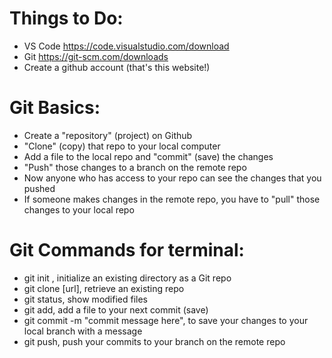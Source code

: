 # Things to Do:
- VS Code  https://code.visualstudio.com/download
- Git  https://git-scm.com/downloads
- Create a github account  (that's this website!)

# Git Basics:
- Create a "repository" (project) on Github
- "Clone" (copy) that repo to your local computer
- Add a file to the local repo and "commit" (save) the changes
- "Push" those changes to a branch on the remote repo
- Now anyone who has access to your repo can see the changes that you pushed
- If someone makes changes in the remote repo, you have to "pull" those changes to your local repo

# Git Commands for terminal:
- git init , initialize an existing directory as a Git repo
- git clone [url], retrieve an existing repo
- git status, show modified files
- git add, add a file to your next commit (save)
- git commit -m "commit message here", to save your changes to your local branch with a message
- git push, push your commits to your branch on the remote repo
